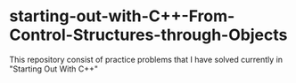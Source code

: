 # starting-out-with-C++-From-Control-Structures-through-Objects

This repository consist of practice problems that I have solved currently in "Starting Out With C++"
